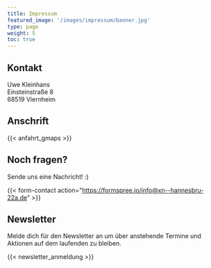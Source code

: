 ```yaml
---
title: Impressum
featured_image: '/images/impressum/banner.jpg'
type: page
weight: 5
toc: true
---
```


## Kontakt

Uwe Kleinhans  
Einsteinstraße 8  
68519 Viernheim
## Anschrift

{{< anfahrt_gmaps >}}

## Noch fragen?

Sende uns eine Nachricht! :)

{{< form-contact action="https://formspree.io/info@xn--hannesbru-22a.de" >}}

## Newsletter

Melde dich für den Newsletter an um über anstehende Termine und Aktionen auf dem laufenden zu bleiben.

{{< newsletter_anmeldung >}}